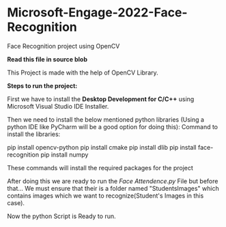 # Microsoft-Engage-2022-Face-Recognition
Face Recognition project using OpenCV

**Read this file in source blob**

This Project is made with the help of OpenCV Library.

**Steps to run the project:**

First we have to install the **Desktop Development for C/C++** using Microsoft Visual Studio IDE Installer.

Then we need to install the below mentioned python libraries (Using a python IDE like PyCharm will be a good option for doing this):
Command to install the libraries:

pip install opencv-python
pip install cmake
pip install dlib
pip install face-recognition
pip install numpy

These commands will install the required packages for the project

After doing this we are ready to run the *Face Attendence.py* File but before that...
We must ensure that their is a folder named "StudentsImages" which contains images which we want to recognize(Student's Images in this case).

Now the python Script is Ready to run. 
